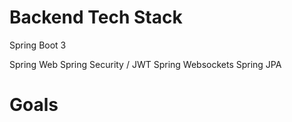 
<p align="center">
<h1> Backend Tech Stack </h1>

Spring Boot 3

Spring Web
Spring Security / JWT
Spring Websockets
Spring JPA


<h1> Goals </h1> 

</p>

